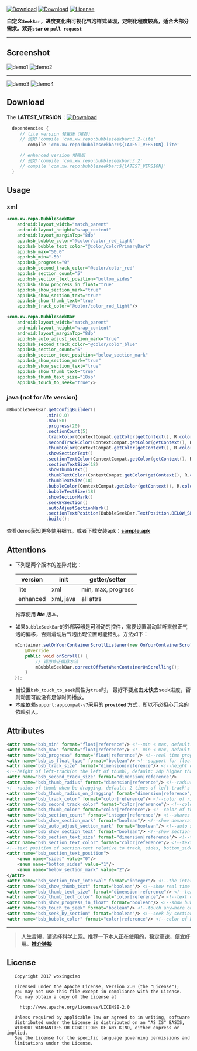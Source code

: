 [![Download](https://api.bintray.com/packages/woxingxiao/maven/bubbleseekbar/images/download.svg?version=3.2)](https://bintray.com/woxingxiao/maven/bubbleseekbar/3.0/link)
[![Download](https://api.bintray.com/packages/woxingxiao/maven/bubbleseekbar/images/download.svg?version=3.2-lite)](https://bintray.com/woxingxiao/maven/bubbleseekbar/3.0-lite/link)
[![License](http://img.shields.io/badge/License-Apache%202.0-brightgreen.svg?style=flat)](https://opensource.org/licenses/Apache-2.0)

**自定义`SeekBar`，进度变化由可视化气泡样式呈现，定制化程度较高，适合大部分需求。欢迎`star` or `pull request`**
****
## Screenshot
![demo1](https://github.com/woxingxiao/BubbleSeekBar/blob/master/screenshot/demo1.gif)
![demo2](https://github.com/woxingxiao/BubbleSeekBar/blob/master/screenshot/demo2.gif)
*******
![demo3](https://github.com/woxingxiao/BubbleSeekBar/blob/master/screenshot/demo3.gif)
![demo4](https://github.com/woxingxiao/BubbleSeekBar/blob/master/screenshot/demo4.gif)
## Download
The **LATEST_VERSION**：[![Download](https://api.bintray.com/packages/woxingxiao/maven/bubbleseekbar/images/download.svg)](https://bintray.com/woxingxiao/maven/bubbleseekbar/_latestVersion)
```groovy
  dependencies {
     // lite version 轻量版（推荐）
     // 例如：compile 'com.xw.repo:bubbleseekbar:3.2-lite'
        compile 'com.xw.repo:bubbleseekbar:${LATEST_VERSION}-lite'

     // enhanced version 增强版
     // 例如：compile 'com.xw.repo:bubbleseekbar:3.2'
     // compile 'com.xw.repo:bubbleseekbar:${LATEST_VERSION}'
  }
```
## Usage
### xml
```xml
<com.xw.repo.BubbleSeekBar
    android:layout_width="match_parent"
    android:layout_height="wrap_content"
    android:layout_marginTop="8dp"
    app:bsb_bubble_color="@color/color_red_light"
    app:bsb_bubble_text_color="@color/colorPrimaryDark"
    app:bsb_max="50.0"
    app:bsb_min="-50"
    app:bsb_progress="0"
    app:bsb_second_track_color="@color/color_red"
    app:bsb_section_count="5"
    app:bsb_section_text_position="bottom_sides"
    app:bsb_show_progress_in_float="true"
    app:bsb_show_section_mark="true"
    app:bsb_show_section_text="true"
    app:bsb_show_thumb_text="true"
    app:bsb_track_color="@color/color_red_light"/>
```
```xml
<com.xw.repo.BubbleSeekBar
    android:layout_width="match_parent"
    android:layout_height="wrap_content"
    android:layout_marginTop="8dp"
    app:bsb_auto_adjust_section_mark="true"
    app:bsb_second_track_color="@color/color_blue"
    app:bsb_section_count="5"
    app:bsb_section_text_position="below_section_mark"
    app:bsb_show_section_mark="true"
    app:bsb_show_section_text="true"
    app:bsb_show_thumb_text="true"
    app:bsb_thumb_text_size="18sp"
    app:bsb_touch_to_seek="true"/>
```
### java (not for **_lite_** version)
```java
mBbubbleSeekBar.getConfigBuilder()
               .min(0.0)
               .max(50)
               .progress(20)
               .sectionCount(5)
               .trackColor(ContextCompat.getColor(getContext(), R.color.color_gray))
               .secondTrackColor(ContextCompat.getColor(getContext(), R.color.color_blue))
               .thumbColor(ContextCompat.getColor(getContext(), R.color.color_blue))
               .showSectionText()
               .sectionTextColor(ContextCompat.getColor(getContext(), R.color.colorPrimary))
               .sectionTextSize(18)
               .showThumbText()
               .thumbTextColor(ContextCompat.getColor(getContext(), R.color.color_red))
               .thumbTextSize(18)
               .bubbleColor(ContextCompat.getColor(getContext(), R.color.color_green))
               .bubbleTextSize(18)
               .showSectionMark()
               .seekBySection()
               .autoAdjustSectionMark()
               .sectionTextPosition(BubbleSeekBar.TextPosition.BELOW_SECTION_MARK)
               .build();
```
查看demo获知更多使用细节。或者下载安装apk：[**sample.apk**](https://github.com/woxingxiao/BubbleSeekBar/raw/master/apk/sample.apk)

## Attentions
- 下列是两个版本的差异对比：

  version | init | getter/setter
  -------- | ---|---
  lite|xml|min, max, progress
  enhanced|xml, java|all attrs

  推荐使用 **_lite_** 版本。

- 如果`BubbleSeekBar`的外部容器是可滑动的控件，需要设置滑动监听来修正气泡的偏移，否则滑动后气泡出现位置可能错乱。方法如下：
```java
   mContainer.setOnYourContainerScrollListener(new OnYourContainerScrollListener() {
       @Override
       public void onScroll() {
           // 调用修正偏移方法
           mBubbleSeekBar.correctOffsetWhenContainerOnScrolling();
       }
   });
```
- 当设置`bsb_touch_to_seek`属性为`true`时， 最好不要点击**太快**去seek进度，否则动画可能没有足够时间播放。
- 本库依赖`support:appcompat-v7`采用的 **`provided`** 方式，所以不必担心冗余的依赖引入。

## Attributes
```xml
<attr name="bsb_min" format="float|reference"/> <!--min < max, default: 0.0f-->
<attr name="bsb_max" format="float|reference"/> <!--min < max, default: 100.0f-->
<attr name="bsb_progress" format="float|reference"/> <!--real time progress value, default: min-->
<attr name="bsb_is_float_type" format="boolean"/> <!--support for float type-->
<attr name="bsb_track_size" format="dimension|reference"/> <!--height of right-track(on the right of thumb), default: 2dp-->
<!--height of left-track(on the left of thumb), default: 2dp higher than right-track's height-->
<attr name="bsb_second_track_size" format="dimension|reference"/>
<attr name="bsb_thumb_radius" format="dimension|reference"/> <!--radius of thumb, default: 2dp higher than left-track's height-->nce"/>
<!--radius of thumb when be dragging, default: 2 times of left-track's height-->
<attr name="bsb_thumb_radius_on_dragging" format="dimension|reference"/>
<attr name="bsb_track_color" format="color|reference"/> <!--color of right-track, default: R.color.colorPrimary-->
<attr name="bsb_second_track_color" format="color|reference"/> <!--color of left-track, default: R.color.colorAccent-->
<attr name="bsb_thumb_color" format="color|reference"/> <!--color of thumb, default: same as left-track's color-->
<attr name="bsb_section_count" format="integer|reference"/> <!--shares of whole progress(max - min), default: 10-->
<attr name="bsb_show_section_mark" format="boolean"/> <!--show demarcation points or not, default: false-->
<attr name="bsb_auto_adjust_section_mark" format="boolean"/> <!--auto scroll to the nearest section_mark or not, default: false-->
<attr name="bsb_show_section_text" format="boolean"/> <!--show section-text or not, default: false-->
<attr name="bsb_section_text_size" format="dimension|reference"/> <!--text size of section-text, default: 14sp-->
<attr name="bsb_section_text_color" format="color|reference"/> <!--text color of section-text, default: same as right-track's color-->
<!--text position of section-text relative to track, sides, bottom_sides, below_section_mark, default: sides-->
<attr name="bsb_section_text_position">
    <enum name="sides" value="0"/>
    <enum name="bottom_sides" value="1"/>
    <enum name="below_section_mark" value="2"/>
</attr>
<attr name="bsb_section_text_interval" format="integer"/> <!--the interval of two section-text, default: 1-->
<attr name="bsb_show_thumb_text" format="boolean"/> <!--show real time progress-text under thumb or not, default: false-->
<attr name="bsb_thumb_text_size" format="dimension|reference"/> <!--text size of progress-text, default: 14sp-->
<attr name="bsb_thumb_text_color" format="color|reference"/> <!--text color of progress-text, default: same as left-track's color-->
<attr name="bsb_show_progress_in_float" format="boolean"/> <!--show bubble-progress in float or not, default: false-->
<attr name="bsb_touch_to_seek" format="boolean"/> <!--touch anywhere on track to quickly seek, default: false-->
<attr name="bsb_seek_by_section" format="boolean"/> <!--seek by section, the progress may not be linear, default: false-->
<attr name="bsb_bubble_color" format="color|reference"/> <!--color of bubble, default: same as left-track's color-->
```
--------
> **人生苦短，请选择科学上网。推荐一下本人正在使用的，稳定高速，便宜好用。[推介链接](https://portal.shadowsocks.com.hk/aff.php?aff=8881)**  

## License
```
   Copyright 2017 woxingxiao

   Licensed under the Apache License, Version 2.0 (the "License");
   you may not use this file except in compliance with the License.
   You may obtain a copy of the License at

     http://www.apache.org/licenses/LICENSE-2.0

   Unless required by applicable law or agreed to in writing, software
   distributed under the License is distributed on an "AS IS" BASIS,
   WITHOUT WARRANTIES OR CONDITIONS OF ANY KIND, either express or implied.
   See the License for the specific language governing permissions and
   limitations under the License.
```
